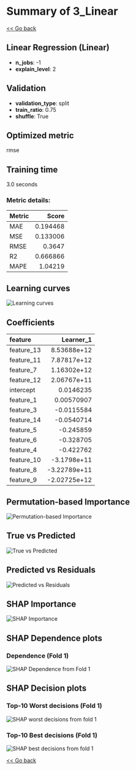 # Summary of 3_Linear

[<< Go back](../README.md)


## Linear Regression (Linear)
- **n_jobs**: -1
- **explain_level**: 2

## Validation
 - **validation_type**: split
 - **train_ratio**: 0.75
 - **shuffle**: True

## Optimized metric
rmse

## Training time

3.0 seconds

### Metric details:
| Metric   |    Score |
|:---------|---------:|
| MAE      | 0.194468 |
| MSE      | 0.133006 |
| RMSE     | 0.3647   |
| R2       | 0.666866 |
| MAPE     | 1.04219  |



## Learning curves
![Learning curves](learning_curves.png)

## Coefficients
| feature    |    Learner_1 |
|:-----------|-------------:|
| feature_13 |  8.53688e+12 |
| feature_11 |  7.87817e+12 |
| feature_7  |  1.16302e+12 |
| feature_12 |  2.06767e+11 |
| intercept  |  0.0146235   |
| feature_1  |  0.00570907  |
| feature_3  | -0.0115584   |
| feature_14 | -0.0540714   |
| feature_5  | -0.245859    |
| feature_6  | -0.328705    |
| feature_4  | -0.422762    |
| feature_10 | -3.1798e+11  |
| feature_8  | -3.22789e+11 |
| feature_9  | -2.02725e+12 |


## Permutation-based Importance
![Permutation-based Importance](permutation_importance.png)
## True vs Predicted

![True vs Predicted](true_vs_predicted.png)


## Predicted vs Residuals

![Predicted vs Residuals](predicted_vs_residuals.png)



## SHAP Importance
![SHAP Importance](shap_importance.png)

## SHAP Dependence plots

### Dependence (Fold 1)
![SHAP Dependence from Fold 1](learner_fold_0_shap_dependence.png)

## SHAP Decision plots

### Top-10 Worst decisions (Fold 1)
![SHAP worst decisions from fold 1](learner_fold_0_shap_worst_decisions.png)
### Top-10 Best decisions (Fold 1)
![SHAP best decisions from fold 1](learner_fold_0_shap_best_decisions.png)

[<< Go back](../README.md)
